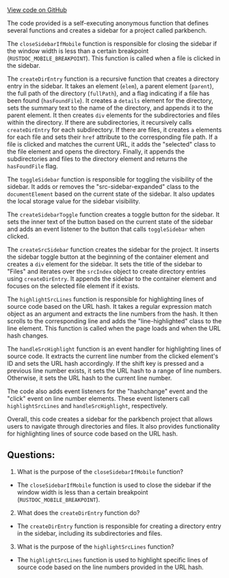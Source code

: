 [View code on GitHub](git@github.com:wangpatrick57/parkbench.git/target/doc/static.files/src-script-3280b574d94e47b4.js)

The code provided is a self-executing anonymous function that defines several functions and creates a sidebar for a project called parkbench. 

The `closeSidebarIfMobile` function is responsible for closing the sidebar if the window width is less than a certain breakpoint (`RUSTDOC_MOBILE_BREAKPOINT`). This function is called when a file is clicked in the sidebar.

The `createDirEntry` function is a recursive function that creates a directory entry in the sidebar. It takes an element (`elem`), a parent element (`parent`), the full path of the directory (`fullPath`), and a flag indicating if a file has been found (`hasFoundFile`). It creates a `details` element for the directory, sets the summary text to the name of the directory, and appends it to the parent element. It then creates `div` elements for the subdirectories and files within the directory. If there are subdirectories, it recursively calls `createDirEntry` for each subdirectory. If there are files, it creates `a` elements for each file and sets their `href` attribute to the corresponding file path. If a file is clicked and matches the current URL, it adds the "selected" class to the file element and opens the directory. Finally, it appends the subdirectories and files to the directory element and returns the `hasFoundFile` flag.

The `toggleSidebar` function is responsible for toggling the visibility of the sidebar. It adds or removes the "src-sidebar-expanded" class to the `documentElement` based on the current state of the sidebar. It also updates the local storage value for the sidebar visibility.

The `createSidebarToggle` function creates a toggle button for the sidebar. It sets the inner text of the button based on the current state of the sidebar and adds an event listener to the button that calls `toggleSidebar` when clicked.

The `createSrcSidebar` function creates the sidebar for the project. It inserts the sidebar toggle button at the beginning of the container element and creates a `div` element for the sidebar. It sets the title of the sidebar to "Files" and iterates over the `srcIndex` object to create directory entries using `createDirEntry`. It appends the sidebar to the container element and focuses on the selected file element if it exists.

The `highlightSrcLines` function is responsible for highlighting lines of source code based on the URL hash. It takes a regular expression match object as an argument and extracts the line numbers from the hash. It then scrolls to the corresponding line and adds the "line-highlighted" class to the line element. This function is called when the page loads and when the URL hash changes.

The `handleSrcHighlight` function is an event handler for highlighting lines of source code. It extracts the current line number from the clicked element's ID and sets the URL hash accordingly. If the shift key is pressed and a previous line number exists, it sets the URL hash to a range of line numbers. Otherwise, it sets the URL hash to the current line number.

The code also adds event listeners for the "hashchange" event and the "click" event on line number elements. These event listeners call `highlightSrcLines` and `handleSrcHighlight`, respectively.

Overall, this code creates a sidebar for the parkbench project that allows users to navigate through directories and files. It also provides functionality for highlighting lines of source code based on the URL hash.
## Questions: 
 1. What is the purpose of the `closeSidebarIfMobile` function?
- The `closeSidebarIfMobile` function is used to close the sidebar if the window width is less than a certain breakpoint (`RUSTDOC_MOBILE_BREAKPOINT`).

2. What does the `createDirEntry` function do?
- The `createDirEntry` function is responsible for creating a directory entry in the sidebar, including its subdirectories and files.

3. What is the purpose of the `highlightSrcLines` function?
- The `highlightSrcLines` function is used to highlight specific lines of source code based on the line numbers provided in the URL hash.